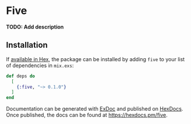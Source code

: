 # Five

**TODO: Add description**

## Installation

If [available in Hex](https://hex.pm/docs/publish), the package can be installed
by adding `five` to your list of dependencies in `mix.exs`:

```elixir
def deps do
  [
    {:five, "~> 0.1.0"}
  ]
end
```

Documentation can be generated with [ExDoc](https://github.com/elixir-lang/ex_doc)
and published on [HexDocs](https://hexdocs.pm). Once published, the docs can
be found at <https://hexdocs.pm/five>.

